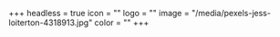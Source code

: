 +++
headless = true
icon = ""
logo = ""
image = "/media/pexels-jess-loiterton-4318913.jpg"
color = ""
+++
